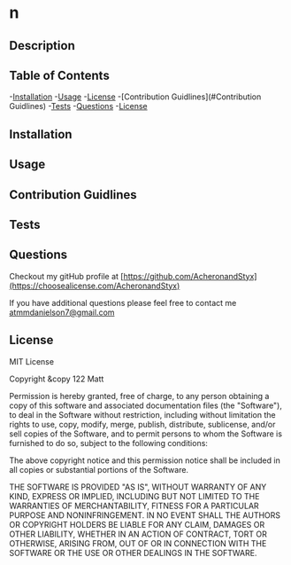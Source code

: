 # n


  ## Description

  

  ## Table of Contents

  -[Installation](#installation)
  -[Usage](#usage)
  -[License](#license)
  -[Contribution Guidlines](#Contribution Guidlines)
  -[Tests](#tests)
  -[Questions](#questions)
  -[License](#license)

  ## Installation

  

  ## Usage

  

  ## Contribution Guidlines

  

  ## Tests

  

  ## Questions

  Checkout my gitHub profile at [https://github.com/AcheronandStyx](https://choosealicense.com/AcheronandStyx)

  If you have additional questions please feel free to contact me atmmdanielson7@gmail.com

  ## License

  
  MIT License

  Copyright &copy 122 Matt
  
  Permission is hereby granted, free of charge, to any person obtaining a copy
  of this software and associated documentation files (the "Software"), to deal
  in the Software without restriction, including without limitation the rights
  to use, copy, modify, merge, publish, distribute, sublicense, and/or sell
  copies of the Software, and to permit persons to whom the Software is
  furnished to do so, subject to the following conditions:

  The above copyright notice and this permission notice shall be included in all
  copies or substantial portions of the Software.

  THE SOFTWARE IS PROVIDED "AS IS", WITHOUT WARRANTY OF ANY KIND, EXPRESS OR
  IMPLIED, INCLUDING BUT NOT LIMITED TO THE WARRANTIES OF MERCHANTABILITY,
  FITNESS FOR A PARTICULAR PURPOSE AND NONINFRINGEMENT. IN NO EVENT SHALL THE
  AUTHORS OR COPYRIGHT HOLDERS BE LIABLE FOR ANY CLAIM, DAMAGES OR OTHER
  LIABILITY, WHETHER IN AN ACTION OF CONTRACT, TORT OR OTHERWISE, ARISING FROM,
  OUT OF OR IN CONNECTION WITH THE SOFTWARE OR THE USE OR OTHER DEALINGS IN THE
  SOFTWARE.

